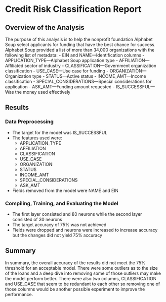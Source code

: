 # Credit Risk Classification Report

## Overview of the Analysis
The purpose of this analysis is to help the nonprofit foundation Alphabet Soup select applicants for funding that have the best chance for success. Alphabet Soup provided a list of more than 34,000 organizations with the following list of metadata:
    - EIN and NAME—Identification columns
    - APPLICATION_TYPE—Alphabet Soup application type
    - AFFILIATION—Affiliated sector of industry
    - CLASSIFICATION—Government organization classification
    - USE_CASE—Use case for funding
    - ORGANIZATION—Organization type
    - STATUS—Active status
    - INCOME_AMT—Income classification
    - SPECIAL_CONSIDERATIONS—Special considerations for application
    - ASK_AMT—Funding amount requested
    - IS_SUCCESSFUL—Was the money used effectively

## Results
### Data Preprocessing
  - The target for the model was IS_SUCCESSFUL
  - The features used were:
    - APPLICATION_TYPE
    - AFFILIATION
    - CLASSIFICATION
    - USE_CASE
    - ORGANIZATION
    - STATUS
    - INCOME_AMT
    - SPECIAL_CONSIDERATIONS
    - ASK_AMT
  - Fields removed from the model were NAME and EIN  

### Compiling, Training, and Evaluating the Model
  - The first layer consisted and 80 neurons while the second layer consisted of 30 neurons
  - The target accuracy of 75% was not achieved
  - Fields were dropped and neurons were increased to increase accuracy but the changes did not yield 75% accuracy
  
## Summary
In summary, the overall accuracy of the results did not meet the 75% threshold for an acceptable model. There were some outliers as to the size of the loans and a deep dive into removing some of those outliers may make the model perform better. There were also two columns, CLASSIFICATION and USE_CASE that seem to be redundant to each other so removing one of those columns would be another possible experiment to improve the performance.  
